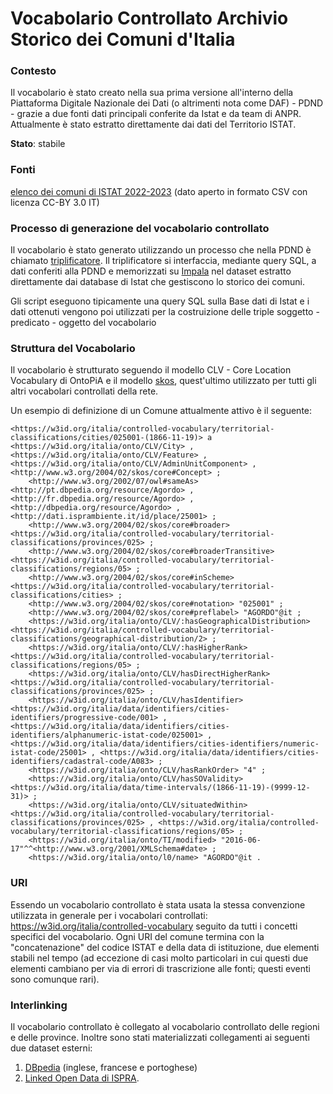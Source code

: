 # Vocabolario Controllato Archivio Storico dei Comuni d'Italia

### Contesto
Il vocabolario è stato creato nella sua prima versione all'interno della Piattaforma Digitale Nazionale dei Dati (o altrimenti nota come DAF) - PDND - grazie a due fonti dati principali conferite da Istat e da team di ANPR.
Attualmente è stato estratto direttamente dai dati del Territorio ISTAT.

**Stato**: stabile

### Fonti
[elenco dei comuni di ISTAT 2022-2023](https://www.istat.it/storage/codici-unita-amministrative/Archivio-elenco-comuni-codici-e-denominazioni_Anni_2022-2023.zip) (dato aperto in formato CSV con licenza CC-BY 3.0 IT)

### Processo di generazione del vocabolario controllato
Il vocabolario è stato generato utilizzando un processo che nella PDND è chiamato [triplificatore](https://github.com/italia/daf-semantic-triplifier).
Il triplificatore si interfaccia, mediante query SQL, a dati conferiti alla PDND e memorizzati su [Impala](https://impala.apache.org/) nel dataset estratto direttamente dai database di Istat che gestiscono lo storico dei comuni.

Gli script eseguono tipicamente una query SQL sulla Base dati di Istat e i dati ottenuti vengono poi utilizzati per la costruizione delle triple soggetto - predicato - oggetto del vocabolario

### Struttura del Vocabolario
Il vocabolario è strutturato seguendo il modello CLV - Core Location Vocabulary di OntoPiA e il modello [skos](http://www.w3.org/2004/02/skos/core#), quest'ultimo utilizzato per tutti gli altri vocabolari controllati della rete.

Un esempio di definizione di un Comune attualmente attivo è il seguente:

```
<https://w3id.org/italia/controlled-vocabulary/territorial-classifications/cities/025001-(1866-11-19)> a <https://w3id.org/italia/onto/CLV/City> , <https://w3id.org/italia/onto/CLV/Feature> , <https://w3id.org/italia/onto/CLV/AdminUnitComponent> , <http://www.w3.org/2004/02/skos/core#Concept> ;
	<http://www.w3.org/2002/07/owl#sameAs> <http://pt.dbpedia.org/resource/Agordo> , <http://fr.dbpedia.org/resource/Agordo> , <http://dbpedia.org/resource/Agordo> , <http://dati.isprambiente.it/id/place/25001> ;
	<http://www.w3.org/2004/02/skos/core#broader> <https://w3id.org/italia/controlled-vocabulary/territorial-classifications/provinces/025> ;
	<http://www.w3.org/2004/02/skos/core#broaderTransitive> <https://w3id.org/italia/controlled-vocabulary/territorial-classifications/regions/05> ;
	<http://www.w3.org/2004/02/skos/core#inScheme> <https://w3id.org/italia/controlled-vocabulary/territorial-classifications/cities> ;
	<http://www.w3.org/2004/02/skos/core#notation> "025001" ;
	<http://www.w3.org/2004/02/skos/core#preflabel> "AGORDO"@it ;
	<https://w3id.org/italia/onto/CLV/:hasGeographicalDistribution> <https://w3id.org/italia/controlled-vocabulary/territorial-classifications/geographical-distribution/2> ;
	<https://w3id.org/italia/onto/CLV/:hasHigherRank> <https://w3id.org/italia/controlled-vocabulary/territorial-classifications/regions/05> ;
	<https://w3id.org/italia/onto/CLV/hasDirectHigherRank> <https://w3id.org/italia/controlled-vocabulary/territorial-classifications/provinces/025> ;
	<https://w3id.org/italia/onto/CLV/hasIdentifier> <https://w3id.org/italia/data/identifiers/cities-identifiers/progressive-code/001> , <https://w3id.org/italia/data/identifiers/cities-identifiers/alphanumeric-istat-code/025001> , <https://w3id.org/italia/data/identifiers/cities-identifiers/numeric-istat-code/25001> , <https://w3id.org/italia/data/identifiers/cities-identifiers/cadastral-code/A083> ;
	<https://w3id.org/italia/onto/CLV/hasRankOrder> "4" ;
	<https://w3id.org/italia/onto/CLV/hasSOValidity> <https://w3id.org/italia/data/time-intervals/(1866-11-19)-(9999-12-31)> ;
	<https://w3id.org/italia/onto/CLV/situatedWithin> <https://w3id.org/italia/controlled-vocabulary/territorial-classifications/provinces/025> , <https://w3id.org/italia/controlled-vocabulary/territorial-classifications/regions/05> ;
	<https://w3id.org/italia/onto/TI/modified> "2016-06-17"^^<http://www.w3.org/2001/XMLSchema#date> ;
	<https://w3id.org/italia/onto/l0/name> "AGORDO"@it .
```

### URI
Essendo un vocabolario controllato è stata usata la stessa convenzione utilizzata in generale per i vocabolari controllati: https://w3id.org/italia/controlled-vocabulary seguito da tutti i concetti specifici del vocabolario.
Ogni URI del comune termina con la "concatenazione" del codice ISTAT e della data di istituzione, due elementi stabili nel tempo (ad eccezione di casi molto particolari in cui questi due elementi cambiano per via di errori di trascrizione alle fonti; questi eventi sono comunque rari).

### Interlinking
Il vocabolario controllato è collegato al vocabolario controllato delle regioni e delle province. Inoltre sono stati materializzati collegamenti ai seguenti due dataset esterni:

1. [DBpedia](https://wiki.dbpedia.org/) (inglese, francese e portoghese)
2. [Linked Open Data di ISPRA](http://dati.isprambiente.it/dataset/i-luoghi/).


